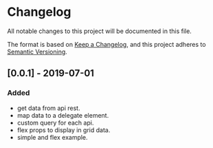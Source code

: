 # Changelog
All notable changes to this project will be documented in this file.

The format is based on [Keep a Changelog](https://keepachangelog.com/en/1.0.0/),
and this project adheres to [Semantic Versioning](https://semver.org/spec/v2.0.0.html).


## [0.0.1] - 2019-07-01
### Added

- get data from api rest.
- map data to a delegate element.
- custom query for each api.
- flex props to display in grid data.
- simple and flex example.